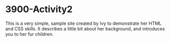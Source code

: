 # 3900-Activity2
This is a very simple, sample site created by Ivy to demonstrate her HTML and CSS skills.  It describes a little bit about her background, and introduces you to her fur children.
